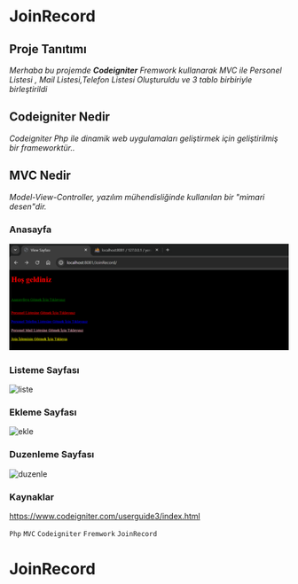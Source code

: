 # JoinRecord

## Proje Tanıtımı 

*Merhaba bu projemde **Codeigniter** Fremwork kullanarak  MVC ile Personel Listesi , Mail Listesi,Telefon Listesi Oluşturuldu ve 3 tablo birbiriyle birleştirildi* 

## Codeigniter Nedir 

*Codeigniter Php ile dinamik web uygulamaları geliştirmek için geliştirilmiş bir frameworktür..*

## MVC Nedir

*Model-View-Controller, yazılım mühendisliğinde kullanılan bir "mimari desen"dir.*


### Anasayfa
![anasayfa](https://github.com/emreilhangithub/JoinRecord/blob/main/images/anasayfa.PNG)
### Listeme Sayfası
![liste](https://github.com/emreilhangithub/JoinRecord/blob/main/images/liste.PNG)
### Ekleme Sayfası
![ekle](https://github.com/emreilhangithub/JoinRecord/blob/main/images/ekle.PNG)
### Duzenleme Sayfası
![duzenle](https://github.com/emreilhangithub/JoinRecord/blob/main/images/duzenle.PNG)


### Kaynaklar ###
https://www.codeigniter.com/userguide3/index.html

```Php``` ```MVC``` ```Codeigniter``` ```Fremwork``` ```JoinRecord```
# JoinRecord
